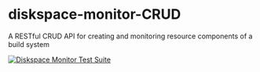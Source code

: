# diskspace-monitor-CRUD

A RESTful CRUD API for creating and monitoring resource components of a build system

[![Diskspace Monitor Test Suite](https://github.com/NHopewell/diskspace-monitor-CRUD/actions/workflows/tests.yml/badge.svg)](https://github.com/NHopewell/diskspace-monitor-CRUD/actions/workflows/tests.yml)
